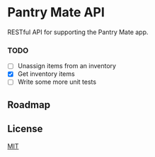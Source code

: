 # Pantry Mate API

RESTful API for supporting the Pantry Mate app.

### TODO

- [ ] Unassign items from an inventory
- [x] Get inventory items
- [ ] Write some more unit tests

## Roadmap

## License
[MIT](https://choosealicense.com/licenses/mit/)